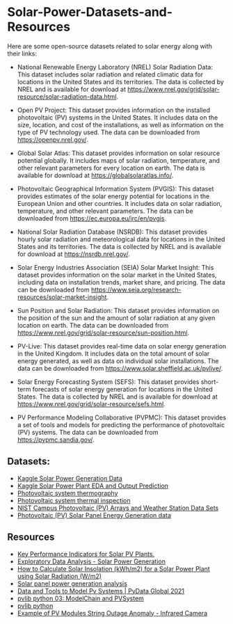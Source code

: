 # Solar-Power-Datasets-and-Resources

Here are some open-source datasets related to solar energy along with their links:

- National Renewable Energy Laboratory (NREL) Solar Radiation Data: This dataset includes solar radiation and related climatic data for locations in the United States and its territories. The data is collected by NREL and is available for download at https://www.nrel.gov/grid/solar-resource/solar-radiation-data.html.

- Open PV Project: This dataset provides information on the installed photovoltaic (PV) systems in the United States. It includes data on the size, location, and cost of the installations, as well as information on the type of PV technology used. The data can be downloaded from https://openpv.nrel.gov/.

- Global Solar Atlas: This dataset provides information on solar resource potential globally. It includes maps of solar radiation, temperature, and other relevant parameters for every location on earth. The data is available for download at https://globalsolaratlas.info/.

- Photovoltaic Geographical Information System (PVGIS): This dataset provides estimates of the solar energy potential for locations in the European Union and other countries. It includes data on solar radiation, temperature, and other relevant parameters. The data can be downloaded from https://ec.europa.eu/jrc/en/pvgis.

- National Solar Radiation Database (NSRDB): This dataset provides hourly solar radiation and meteorological data for locations in the United States and its territories. The data is collected by NREL and is available for download at https://nsrdb.nrel.gov/.

- Solar Energy Industries Association (SEIA) Solar Market Insight: This dataset provides information on the solar market in the United States, including data on installation trends, market share, and pricing. The data can be downloaded from https://www.seia.org/research-resources/solar-market-insight.

- Sun Position and Solar Radiation: This dataset provides information on the position of the sun and the amount of solar radiation at any given location on earth. The data can be downloaded from https://www.nrel.gov/grid/solar-resource/sun-position.html.

- PV-Live: This dataset provides real-time data on solar energy generation in the United Kingdom. It includes data on the total amount of solar energy generated, as well as data on individual solar installations. The data can be downloaded from https://www.solar.sheffield.ac.uk/pvlive/.

- Solar Energy Forecasting System (SEFS): This dataset provides short-term forecasts of solar energy generation for locations in the United States. The data is collected by NREL and is available for download at https://www.nrel.gov/grid/solar-resource/sefs.html.

- PV Performance Modeling Collaborative (PVPMC): This dataset provides a set of tools and models for predicting the performance of photovoltaic (PV) systems. The data can be downloaded from https://pvpmc.sandia.gov/.


## Datasets:
- [Kaggle Solar Power Generation Data](https://www.kaggle.com/datasets/anikannal/solar-power-generation-data?resource=download&select=Plant_1_Generation_Data.csv)
- [Kaggle Solar Power Plant EDA and Output Prediction](https://www.kaggle.com/code/shumaylasmawi/solar-power-plant-eda-and-output-prediction)
- [Photovoltaic system thermography](https://www.kaggle.com/datasets/marcosgabriel/photovoltaic-system-thermography)
- [Photovoltaic system thermal inspection](https://www.kaggle.com/datasets/marcosgabriel/photovoltaic-system-thermal-inspection)
- [NIST Campus Photovoltaic (PV) Arrays and Weather Station Data Sets](https://catalog.data.gov/dataset/nist-campus-photovoltaic-pv-arrays-and-weather-station-data-sets-05b4d)
- [Photovoltaic (PV) Solar Panel Energy Generation data](https://data.london.gov.uk/dataset/photovoltaic--pv--solar-panel-energy-generation-data)

## Resources

- [Key Performance Indicators for Solar PV Plants.](https://trackso.in/knowledge-base/key-performance-indicators-for-solar-pv-plants/)
- [Exploratory Data Analysis - Solar Power Generation](https://www.youtube.com/watch?v=thYLG4JmaFI)
- [How to Calculate Solar Insolation (kWh/m2) for a Solar Power Plant using Solar Radiation (W/m2)](https://trackso.in/knowledge-base/how-to-calculate-solar-insolation-for-a-solar-power-plant-using-solar-radiation/)
- [Solar panel power generation analysis](https://towardsdatascience.com/solar-panel-power-generation-analysis-7011cc078900)
- [Data and Tools to Model Pv Systems | PyData Global 2021](https://www.youtube.com/watch?v=sweUakFg3I8)
- [pvlib python 03: ModelChain and PVSystem](https://www.youtube.com/watch?v=gNgKSduzDLY)
- [pvlib python](https://pvlib-python.readthedocs.io/en/stable/)
- [Example of PV Modules String Outage Anomaly - Infrared Camera](https://www.youtube.com/watch?v=oIVdclhyFNU)
